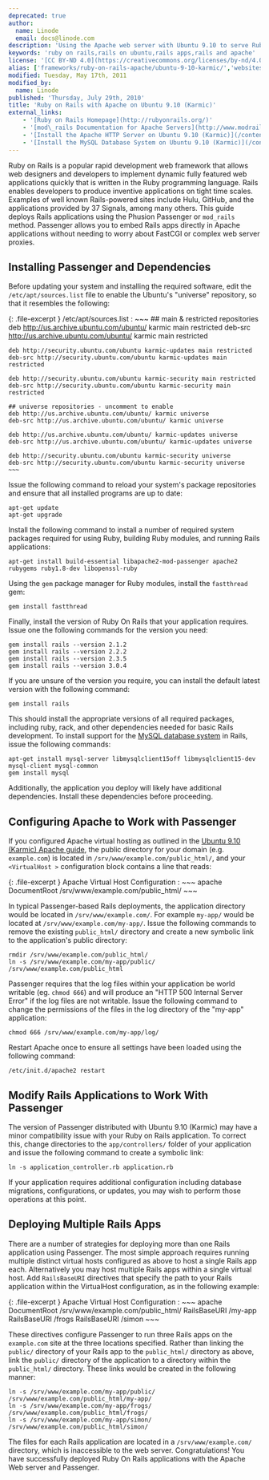 ```yaml
---
deprecated: true
author:
  name: Linode
  email: docs@linode.com
description: 'Using the Apache web server with Ubuntu 9.10 to serve Ruby on Rails applications.'
keywords: 'ruby on rails,rails on ubuntu,rails apps,rails and apache'
license: '[CC BY-ND 4.0](https://creativecommons.org/licenses/by-nd/4.0)'
alias: ['frameworks/ruby-on-rails-apache/ubuntu-9-10-karmic/','websites/ror/ruby-on-rails-with-apache-on-ubuntu-9-10-karmic/']
modified: Tuesday, May 17th, 2011
modified_by:
  name: Linode
published: 'Thursday, July 29th, 2010'
title: 'Ruby on Rails with Apache on Ubuntu 9.10 (Karmic)'
external_links:
    - '[Ruby on Rails Homepage](http://rubyonrails.org/)'
    - '[mod\_rails Documentation for Apache Servers](http://www.modrails.com/documentation/Users%20guide%20Apache.html)'
    - '[Install the Apache HTTP Server on Ubuntu 9.10 (Karmic)](/content/web-servers/apache/installation/ubuntu-9-10-karmic)'
    - '[Install the MySQL Database System on Ubuntu 9.10 (Karmic)](/content/databases/mysql/ubuntu-9-10-karmic)'
---
```




Ruby on Rails is a popular rapid development web framework that allows web designers and developers to implement dynamic fully featured web applications quickly that is written in the Ruby programming language. Rails enables developers to produce inventive applications on tight time scales. Examples of well known Rails-powered sites include Hulu, GitHub, and the applications provided by 37 Signals, among many others. This guide deploys Rails applications using the Phusion Passenger or `mod_rails` method. Passenger allows you to embed Rails apps directly in Apache applications without needing to worry about FastCGI or complex web server proxies.

## Installing Passenger and Dependencies

Before updating your system and installing the required software, edit the `/etc/apt/sources.list` file to enable the Ubuntu's "universe" repository, so that it resembles the following:

{: .file-excerpt }
/etc/apt/sources.list
:   ~~~
    ## main & restricted repositories
    deb http://us.archive.ubuntu.com/ubuntu/ karmic main restricted
    deb-src http://us.archive.ubuntu.com/ubuntu/ karmic main restricted

    deb http://security.ubuntu.com/ubuntu karmic-updates main restricted
    deb-src http://security.ubuntu.com/ubuntu karmic-updates main restricted

    deb http://security.ubuntu.com/ubuntu karmic-security main restricted
    deb-src http://security.ubuntu.com/ubuntu karmic-security main restricted

    ## universe repositories - uncomment to enable
    deb http://us.archive.ubuntu.com/ubuntu/ karmic universe
    deb-src http://us.archive.ubuntu.com/ubuntu/ karmic universe

    deb http://us.archive.ubuntu.com/ubuntu/ karmic-updates universe
    deb-src http://us.archive.ubuntu.com/ubuntu/ karmic-updates universe

    deb http://security.ubuntu.com/ubuntu karmic-security universe
    deb-src http://security.ubuntu.com/ubuntu karmic-security universe
    ~~~

Issue the following command to reload your system's package repositories and ensure that all installed programs are up to date:

    apt-get update
    apt-get upgrade

Install the following command to install a number of required system packages required for using Ruby, building Ruby modules, and running Rails applications:

    apt-get install build-essential libapache2-mod-passenger apache2 rubygems ruby1.8-dev libopenssl-ruby

Using the `gem` package manager for Ruby modules, install the `fastthread` gem:

    gem install fastthread

Finally, install the version of Ruby On Rails that your application requires. Issue one the following commands for the version you need:

    gem install rails --version 2.1.2
    gem install rails --version 2.2.2
    gem install rails --version 2.3.5
    gem install rails --version 3.0.4

If you are unsure of the version you require, you can install the default latest version with the following command:

    gem install rails

This should install the appropriate versions of all required packages, including ruby, rack, and other dependencies needed for basic Rails development. To install support for the [MySQL database system](/content/databases/mysql/ubuntu-9-10-karmic) in Rails, issue the following commands:

    apt-get install mysql-server libmysqlclient15off libmysqlclient15-dev mysql-client mysql-common
    gem install mysql

Additionally, the application you deploy will likely have additional dependencies. Install these dependencies before proceeding.

## Configuring Apache to Work with Passenger

If you configured Apache virtual hosting as outlined in the [Ubuntu 9.10 (Karmic) Apache guide](/content/web-servers/apache/installation/ubuntu-9-10-karmic), the public directory for your domain (e.g. `example.com`) is located in `/srv/www/example.com/public_html/`, and your `<VirtualHost >` configuration block contains a line that reads:

{: .file-excerpt }
Apache Virtual Host Configuration
:   ~~~ apache
    DocumentRoot /srv/www/example.com/public_html/
    ~~~

In typical Passenger-based Rails deployments, the application directory would be located in `/srv/www/example.com/`. For example `my-app/` would be located at `/srv/www/example.com/my-app/`. Issue the following commands to remove the existing `public_html/` directory and create a new symbolic link to the application's public directory:

    rmdir /srv/www/example.com/public_html/
    ln -s /srv/www/example.com/my-app/public/ /srv/www/example.com/public_html

Passenger requires that the log files within your application be world writable (eg. `chmod 666`) and will produce an "HTTP 500 Internal Server Error" if the log files are not writable. Issue the following command to change the permissions of the files in the log directory of the "my-app" application:

    chmod 666 /srv/www/example.com/my-app/log/

Restart Apache once to ensure all settings have been loaded using the following command:

    /etc/init.d/apache2 restart

## Modify Rails Applications to Work With Passenger

The version of Passenger distributed with Ubuntu 9.10 (Karmic) may have a minor compatibility issue with your Ruby on Rails application. To correct this, change directories to the `app/controllers/` folder of your application and issue the following command to create a symbolic link:

    ln -s application_controller.rb application.rb

If your application requires additional configuration including database migrations, configurations, or updates, you may wish to perform those operations at this point.

## Deploying Multiple Rails Apps

There are a number of strategies for deploying more than one Rails application using Passenger. The most simple approach requires running multiple distinct virtual hosts configured as above to host a single Rails app each. Alternatively you may host multiple Rails apps within a single virtual host. Add `RailsBaseURI` directives that specify the path to your Rails application within the VirtualHost configuration, as in the following example:

{: .file-excerpt }
Apache Virtual Host Configuration
:   ~~~ apache
    DocumentRoot /srv/www/example.com/public_html/
    RailsBaseURI /my-app
    RailsBaseURI /frogs
    RailsBaseURI /simon
    ~~~

These directives configure Passenger to run three Rails apps on the `example.com` site at the three locations specified. Rather than linking the `public/` directory of your Rails app to the `public_html/` directory as above, link the `public/` directory of the application to a directory within the `public_html/` directory. These links would be created in the following manner:

    ln -s /srv/www/example.com/my-app/public/ /srv/www/example.com/public_html/my-app/
    ln -s /srv/www/example.com/my-app/frogs/ /srv/www/example.com/public_html/frogs/
    ln -s /srv/www/example.com/my-app/simon/ /srv/www/example.com/public_html/simon/

The files for each Rails application are located in a `/srv/www/example.com/` directory, which is inaccessible to the web server. Congratulations! You have successfully deployed Ruby On Rails applications with the Apache Web server and Passenger.
